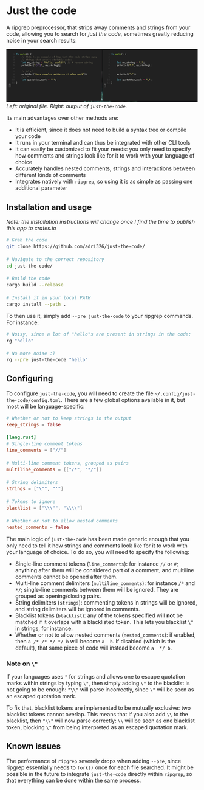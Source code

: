 # Just the code

A [ripgrep](https://github.com/BurntSushi/ripgrep) preprocessor, that strips away comments and strings from your code,
allowing you to search for *just the code*, sometimes greatly reducing noise in your search results:

![Example output of just-the-code](./assets/output-example.png)
*Left: original file. Right: output of `just-the-code`.*

Its main advantages over other methods are:

- It is efficient, since it does not need to build a syntax tree or compile your code
- It runs in your terminal and can thus be integrated with other CLI tools
- It can easily be customized to fit your needs: you only need to specify how comments and strings look like for it to work with your language of choice
- Accurately handles nested comments, strings and interactions between different kinds of comments
- Integrates natively with `ripgrep`, so using it is as simple as passing one additional parameter

## Installation and usage

*Note: the installation instructions will change once I find the time to publish this app to crates.io*

```sh
# Grab the code
git clone https://github.com/adri326/just-the-code/

# Navigate to the correct repository
cd just-the-code/

# Build the code
cargo build --release

# Install it in your local PATH
cargo install --path .
```

To then use it, simply add `--pre just-the-code` to your ripgrep commands. For instance:

```sh
# Noisy, since a lot of "hello"s are present in strings in the code:
rg "hello"

# No more noise :)
rg --pre just-the-code "hello"
```




## Configuring

To configure `just-the-code`, you will need to create the file `~/.config/just-the-code/config.toml`.
There are a few global options available in it, but most will be language-specific:

```toml
# Whether or not to keep strings in the output
keep_strings = false

[lang.rust]
# Single-line comment tokens
line_comments = ["//"]

# Multi-line comment tokens, grouped as pairs
multiline_comments = [["/*", "*/"]]

# String delimiters
strings = ["\"", "'"]

# Tokens to ignore
blacklist = ["\\\"", "\\\\"]

# Whether or not to allow nested comments
nested_comments = false
```

The main logic of `just-the-code` has been made generic enough that you only need to tell it how strings and comments
look like for it to work with your language of choice. To do so, you will need to specify the following:

- Single-line comment tokens (`line_comments`): for instance `//` or `#`; anything after them will be considered part of a comment,
and multiline comments cannot be opened after them.
- Multi-line comment delimiters (`multiline_comments`): for instance `/*` and `*/`;
single-line comments between them will be ignored. They are grouped as opening/closing pairs.
- String delimiters (`strings`): commenting tokens in strings will be ignored, and string delimiters will be ignored in comments.
- Blacklist tokens (`blacklist`): any of the tokens specified will **not** be matched if it overlaps with a blacklisted token.
This lets you blacklist `\"` in strings, for instance.
- Whether or not to allow nested comments (`nested_comments`): if enabled, then `a /* /* */ */ b` will become `a  b`.
If disabled (which is the default), that same piece of code will instead become `a  */ b`.

### Note on `\"`

If your languages uses `"` for strings and allows one to escape quotation marks within strings by typing `\"`,
then simply adding `\"` to the blacklist is not going to be enough:
`"\\"` will parse incorrectly, since `\"` will be seen as an escaped quotation mark.

To fix that, blacklist tokens are implemented to be mutually exclusive:
two blacklist tokens cannot overlap.
This means that if you also add `\\` to the blacklist, then `"\\"` will now parse correctly:
`\\` will be seen as one blacklist token, blocking `\"` from being interpreted as an escaped quotation mark.

## Known issues

The performance of `ripgrep` severely drops when adding `--pre`, since ripgrep essentially needs to `fork()` once for each file searched.
It might be possible in the future to integrate `just-the-code` directly within `ripgrep`, so that everything can be done within the same process.
